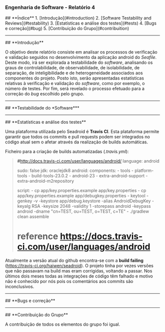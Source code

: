 ### **Engenharia de Software - Relatório 4**

<a name="index"/>
## **Índice**
1. [Introdução](#introduction)
2. [Software Testability and Reviews](#testability)
3. [Estatísticas e análise dos testes](#tests)
4. [Bugs e correção](#bug)
5. [Contribuição do Grupo](#contribuition)

---
<a name="introduction"/>
## **Introdução**

O objetivo deste relatório consiste em analisar os processos de verificação e validação seguidos no desenvolvimento da aplicação android do *Seafile*.
Deste modo, irá ser explorada a testabilidade do *software*, analisando os graus de controlabilidade, de observabilidade, de isolabilidade, de separação, de inteligibilidade e de heterogeneidade associados aos componentes do projeto.
Posto isto, serão apresentadas estatísticas relativas à verificação e validação do *software*, como por exemplo, o número de testes.
Por fim, será revelado o processo efetuado para a correção do *bug* escolhido pelo grupo.

---
<a name="testability"/>
## **Testabilidade do *Software***


---
<a name="tests"/>
## **Estatísticas e análise dos testes**

Uma plataforma utilizada pelo Seadroid é **Travis CI**.
Esta plataforma permite garantir que todos os commits e pull requests podem ser integrados no código atual sem o afetar através da realização de builds automáticas.

Ficheiro para a criação de builds automatizadas (*.travis.yml*):

> #http://docs.travis-ci.com/user/languages/android/
> language: android
> 
> sudo: false
> jdk: oraclejdk8
> android:
>   components:
>       - tools
>       - platform-tools
>       - build-tools-23.0.2
>       - android-23
>       - extra-android-support
>       - extra-android-m2repository
> 
> script:
>     - cp app/key.properties.example app/key.properties
>     - cp app/key.properties.example app/debugkey.properties
>     - keytool -genkey -v -keystore app/debug.keystore -alias AndroidDebugKey -keyalg RSA -keysize 2048 -validity 1 -storepass android -keypass android -dname "cn=TEST, ou=TEST, o=TEST, c=TE"
>     - ./gradlew clean assemble
> 
> 
> # reference https://docs.travis-ci.com/user/languages/android

Atualmente a versão atual do github encontra-se com a **build failing** (<https://travis-ci.org/haiwen/seadroid>).
O projeto tinha por vezes versões que não passavam na build mas eram corrigidas, voltando a passar. Nos últimos dois meses todas as integrações de código têm falhado e motivo não é conhecido por nós pois os comentários aos commits são inconclusivos.

---
<a name="bug"/>
## **Bugs e correção**


---
<a name="contribuition"/>
## **Contribuição do Grupo**

A contribuição de todos os elementos do grupo foi igual.

